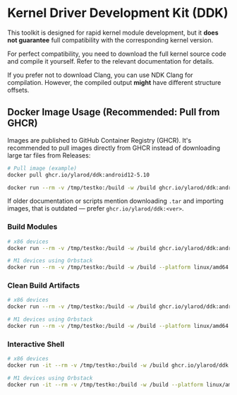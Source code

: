 # Kernel Driver Development Kit (DDK)

This toolkit is designed for rapid kernel module development, but it **does not guarantee** full compatibility with the corresponding kernel version.

For perfect compatibility, you need to download the full kernel source code and compile it yourself. Refer to the relevant documentation for details.

If you prefer not to download Clang, you can use NDK Clang for compilation. However, the compiled output **might** have different structure offsets.

## Docker Image Usage (Recommended: Pull from GHCR)

Images are published to GitHub Container Registry (GHCR). It's recommended to pull images directly from GHCR instead of downloading large tar files from Releases:

```bash
# Pull image (example)
docker pull ghcr.io/ylarod/ddk:android12-5.10

docker run --rm -v /tmp/testko:/build -w /build ghcr.io/ylarod/ddk:android12-5.10 make
```

If older documentation or scripts mention downloading `.tar` and importing images, that is outdated — prefer `ghcr.io/ylarod/ddk:<ver>`.

### Build Modules

```bash
# x86 devices
docker run --rm -v /tmp/testko:/build -w /build ghcr.io/ylarod/ddk:android12-5.10 make

# M1 devices using Orbstack
docker run --rm -v /tmp/testko:/build -w /build --platform linux/amd64 ghcr.io/ylarod/ddk:android12-5.10 make
```

### Clean Build Artifacts

```bash
# x86 devices
docker run --rm -v /tmp/testko:/build -w /build ghcr.io/ylarod/ddk:android12-5.10 make clean

# M1 devices using Orbstack
docker run --rm -v /tmp/testko:/build -w /build --platform linux/amd64 ghcr.io/ylarod/ddk:android12-5.10 make clean
```

### Interactive Shell

```bash
# x86 devices
docker run -it --rm -v /tmp/testko:/build -w /build ghcr.io/ylarod/ddk:android12-5.10

# M1 devices using Orbstack
docker run -it --rm -v /tmp/testko:/build -w /build --platform linux/amd64 ghcr.io/ylarod/ddk:android12-5.10
```
